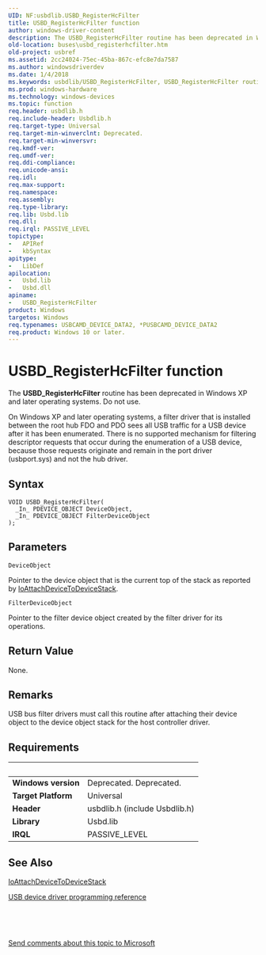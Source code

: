 ```yaml
---
UID: NF:usbdlib.USBD_RegisterHcFilter
title: USBD_RegisterHcFilter function
author: windows-driver-content
description: The USBD_RegisterHcFilter routine has been deprecated in Windows XP and later operating systems.
old-location: buses\usbd_registerhcfilter.htm
old-project: usbref
ms.assetid: 2cc24024-75ec-45ba-867c-efc8e7da7587
ms.author: windowsdriverdev
ms.date: 1/4/2018
ms.keywords: usbdlib/USBD_RegisterHcFilter, USBD_RegisterHcFilter routine [Buses], usbfunc_de494163-188c-4356-bd91-c6fa38693d55.xml, buses.usbd_registerhcfilter, USBD_RegisterHcFilter
ms.prod: windows-hardware
ms.technology: windows-devices
ms.topic: function
req.header: usbdlib.h
req.include-header: Usbdlib.h
req.target-type: Universal
req.target-min-winverclnt: Deprecated.
req.target-min-winversvr: 
req.kmdf-ver: 
req.umdf-ver: 
req.ddi-compliance: 
req.unicode-ansi: 
req.idl: 
req.max-support: 
req.namespace: 
req.assembly: 
req.type-library: 
req.lib: Usbd.lib
req.dll: 
req.irql: PASSIVE_LEVEL
topictype:
-	APIRef
-	kbSyntax
apitype:
-	LibDef
apilocation:
-	Usbd.lib
-	Usbd.dll
apiname:
-	USBD_RegisterHcFilter
product: Windows
targetos: Windows
req.typenames: USBCAMD_DEVICE_DATA2, *PUSBCAMD_DEVICE_DATA2
req.product: Windows 10 or later.
---
```



# USBD_RegisterHcFilter function
The <b>USBD_RegisterHcFilter</b> routine has been deprecated in Windows XP and later operating systems. Do not use. 

On  Windows XP and later operating systems, a filter driver that is installed between the root hub FDO and PDO sees all USB traffic for a USB device after it has been enumerated.  There is no supported mechanism for filtering descriptor requests that occur during the enumeration of a USB device, because those requests originate and remain in the port driver (usbport.sys) and not the hub driver.

## Syntax

````
VOID USBD_RegisterHcFilter(
  _In_ PDEVICE_OBJECT DeviceObject,
  _In_ PDEVICE_OBJECT FilterDeviceObject
);
````

## Parameters

`DeviceObject`

Pointer to the device object that is the current top of the stack as reported by <a href="..\wdm\nf-wdm-ioattachdevicetodevicestack.md">IoAttachDeviceToDeviceStack</a>.

`FilterDeviceObject`

Pointer to the filter device object created by the filter driver for its operations.


## Return Value

None.

## Remarks

USB bus filter drivers must call this routine after attaching their device object to the device object stack for the host controller driver.

## Requirements
| &nbsp; | &nbsp; |
| ---- |:---- |
| **Windows version** | Deprecated. Deprecated. |
| **Target Platform** | Universal |
| **Header** | usbdlib.h (include Usbdlib.h) |
| **Library** | Usbd.lib |
| **IRQL** | PASSIVE_LEVEL |

## See Also

<a href="..\wdm\nf-wdm-ioattachdevicetodevicestack.md">IoAttachDeviceToDeviceStack</a>

<a href="https://msdn.microsoft.com/library/windows/hardware/ff540134">USB device driver programming reference</a>

 

 

<a href="mailto:wsddocfb@microsoft.com?subject=Documentation%20feedback [usbref\buses]:%20USBD_RegisterHcFilter routine%20 RELEASE:%20(1/4/2018)&amp;body=%0A%0APRIVACY STATEMENT%0A%0AWe use your feedback to improve the documentation. We don't use your email address for any other purpose, and we'll remove your email address from our system after the issue that you're reporting is fixed. While we're working to fix this issue, we might send you an email message to ask for more info. Later, we might also send you an email message to let you know that we've addressed your feedback.%0A%0AFor more info about Microsoft's privacy policy, see http://privacy.microsoft.com/en-us/default.aspx." title="Send comments about this topic to Microsoft">Send comments about this topic to Microsoft</a>